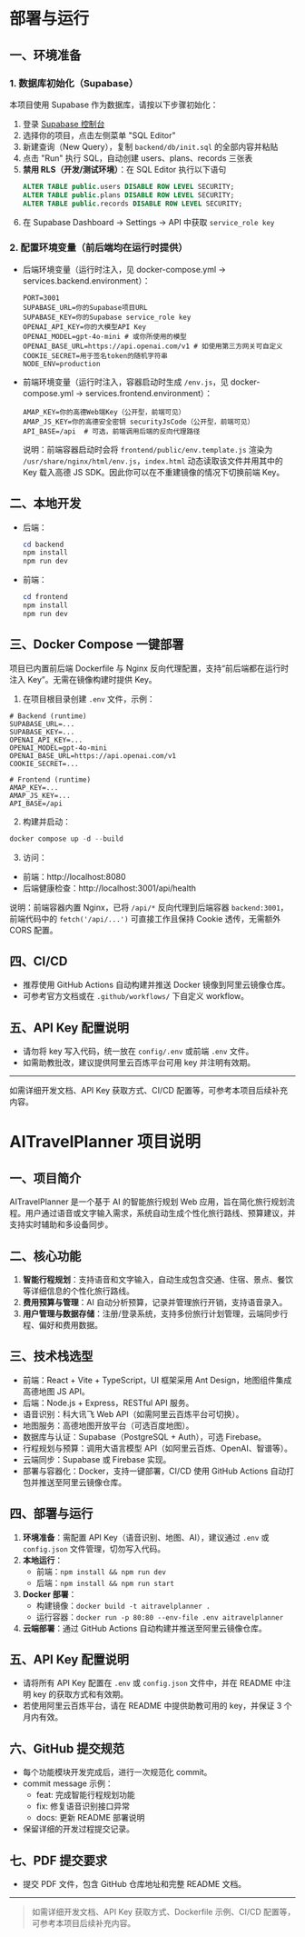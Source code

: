 # 部署与运行

## 一、环境准备

### 1. 数据库初始化（Supabase）
本项目使用 Supabase 作为数据库，请按以下步骤初始化：

1. 登录 [Supabase 控制台](https://supabase.com/dashboard)
2. 选择你的项目，点击左侧菜单 "SQL Editor"
3. 新建查询（New Query），复制 `backend/db/init.sql` 的全部内容并粘贴
4. 点击 "Run" 执行 SQL，自动创建 users、plans、records 三张表
5. **禁用 RLS（开发/测试环境）**：在 SQL Editor 执行以下语句
   ```sql
   ALTER TABLE public.users DISABLE ROW LEVEL SECURITY;
   ALTER TABLE public.plans DISABLE ROW LEVEL SECURITY;
   ALTER TABLE public.records DISABLE ROW LEVEL SECURITY;
   ```
6. 在 Supabase Dashboard → Settings → API 中获取 `service_role key`

### 2. 配置环境变量（前后端均在运行时提供）
- 后端环境变量（运行时注入，见 docker-compose.yml → services.backend.environment）：
  ```env
  PORT=3001
  SUPABASE_URL=你的Supabase项目URL
  SUPABASE_KEY=你的Supabase service_role key
  OPENAI_API_KEY=你的大模型API Key
  OPENAI_MODEL=gpt-4o-mini # 或你所使用的模型
  OPENAI_BASE_URL=https://api.openai.com/v1 # 如使用第三方网关可自定义
  COOKIE_SECRET=用于签名token的随机字符串
  NODE_ENV=production
  ```
- 前端环境变量（运行时注入，容器启动时生成 `/env.js`，见 docker-compose.yml → services.frontend.environment）：
  ```env
  AMAP_KEY=你的高德Web端Key（公开型，前端可见）
  AMAP_JS_KEY=你的高德安全密钥 securityJsCode（公开型，前端可见）
  API_BASE=/api  # 可选，前端调用后端的反向代理路径
  ```
  说明：前端容器启动时会将 `frontend/public/env.template.js` 渲染为 `/usr/share/nginx/html/env.js`，`index.html` 动态读取该文件并用其中的 Key 载入高德 JS SDK。因此你可以在不重建镜像的情况下切换前端 Key。

## 二、本地开发
- 后端：
	```powershell
	cd backend
	npm install
	npm run dev
	```
- 前端：
	```powershell
	cd frontend
	npm install
	npm run dev
	```

## 三、Docker Compose 一键部署

项目已内置前后端 Dockerfile 与 Nginx 反向代理配置，支持“前后端都在运行时注入 Key”。无需在镜像构建时提供 Key。

1) 在项目根目录创建 `.env` 文件，示例：
```env
# Backend (runtime)
SUPABASE_URL=...
SUPABASE_KEY=...
OPENAI_API_KEY=...
OPENAI_MODEL=gpt-4o-mini
OPENAI_BASE_URL=https://api.openai.com/v1
COOKIE_SECRET=...

# Frontend (runtime)
AMAP_KEY=...
AMAP_JS_KEY=...
API_BASE=/api
```

2) 构建并启动：
```powershell
docker compose up -d --build
```

3) 访问：
- 前端：http://localhost:8080
- 后端健康检查：http://localhost:3001/api/health

说明：前端容器内置 Nginx，已将 `/api/*` 反向代理到后端容器 `backend:3001`，前端代码中的 `fetch('/api/...')` 可直接工作且保持 Cookie 透传，无需额外 CORS 配置。

## 四、CI/CD
- 推荐使用 GitHub Actions 自动构建并推送 Docker 镜像到阿里云镜像仓库。
- 可参考官方文档或在 `.github/workflows/` 下自定义 workflow。

## 五、API Key 配置说明
- 请勿将 key 写入代码，统一放在 `config/.env` 或前端 `.env` 文件。
- 如需助教批改，建议提供阿里云百炼平台可用 key 并注明有效期。

---
如需详细开发文档、API Key 获取方式、CI/CD 配置等，可参考本项目后续补充内容。

# AITravelPlanner 项目说明

## 一、项目简介
AITravelPlanner 是一个基于 AI 的智能旅行规划 Web 应用，旨在简化旅行规划流程。用户通过语音或文字输入需求，系统自动生成个性化旅行路线、预算建议，并支持实时辅助和多设备同步。

## 二、核心功能
1. **智能行程规划**：支持语音和文字输入，自动生成包含交通、住宿、景点、餐饮等详细信息的个性化旅行路线。
2. **费用预算与管理**：AI 自动分析预算，记录并管理旅行开销，支持语音录入。
3. **用户管理与数据存储**：注册/登录系统，支持多份旅行计划管理，云端同步行程、偏好和费用数据。

## 三、技术栈选型
- 前端：React + Vite + TypeScript，UI 框架采用 Ant Design，地图组件集成高德地图 JS API。
- 后端：Node.js + Express，RESTful API 服务。
- 语音识别：科大讯飞 Web API（如需阿里云百炼平台可切换）。
- 地图服务：高德地图开放平台（可选百度地图）。
- 数据库与认证：Supabase（PostgreSQL + Auth），可选 Firebase。
- 行程规划与预算：调用大语言模型 API（如阿里云百炼、OpenAI、智谱等）。
- 云端同步：Supabase 或 Firebase 实现。
- 部署与容器化：Docker，支持一键部署，CI/CD 使用 GitHub Actions 自动打包并推送至阿里云镜像仓库。

## 四、部署与运行
1. **环境准备**：需配置 API Key（语音识别、地图、AI），建议通过 `.env` 或 `config.json` 文件管理，切勿写入代码。
2. **本地运行**：
	- 前端：`npm install && npm run dev`
	- 后端：`npm install && npm run start`
3. **Docker 部署**：
	- 构建镜像：`docker build -t aitravelplanner .`
	- 运行容器：`docker run -p 80:80 --env-file .env aitravelplanner`
4. **云端部署**：通过 GitHub Actions 自动构建并推送至阿里云镜像仓库。

## 五、API Key 配置说明
- 请将所有 API Key 配置在 `.env` 或 `config.json` 文件中，并在 README 中注明 key 的获取方式和有效期。
- 若使用阿里云百炼平台，请在 README 中提供助教可用的 key，并保证 3 个月内有效。

## 六、GitHub 提交规范
- 每个功能模块开发完成后，进行一次规范化 commit。
- commit message 示例：
  - feat: 完成智能行程规划功能
  - fix: 修复语音识别接口异常
  - docs: 更新 README 部署说明
- 保留详细的开发过程提交记录。

## 七、PDF 提交要求
- 提交 PDF 文件，包含 GitHub 仓库地址和完整 README 文档。

---
> 如需详细开发文档、API Key 获取方式、Dockerfile 示例、CI/CD 配置等，可参考本项目后续补充内容。

